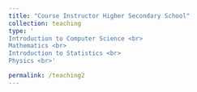 ```yaml
---
title: "Course Instructor Higher Secondary School"
collection: teaching
type: ' 
Introduction to Computer Science <br>
Mathematics <br>
Introduction to Statistics <br>
Physics <br>'

permalink: /teaching2
---
```


